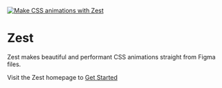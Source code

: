 [![Make CSS animations with Zest](https://daniel-cotton.github.io/zest-figma/assets/images/brand/banner.png)](https://zest.daniel-cotton.co.uk)

# Zest
Zest makes beautiful and performant CSS animations straight from Figma files.

Visit the Zest homepage to [Get Started](https://zest.daniel-cotton.co.uk)
